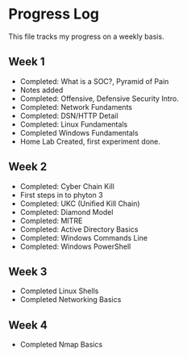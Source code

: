 # Progress Log

This file tracks my progress on a weekly basis.

## Week 1
- Completed: What is a SOC?, Pyramid of Pain
- Notes added
- Completed:  Offensive, Defensive Security Intro.
- Completed: Network Fundaments
- Completed: DSN/HTTP Detail
- Completed: Linux Fundamentals
- Completed Windows Fundamentals
- Home Lab Created, first experiment done.

## Week 2
- Completed: Cyber Chain Kill
- First steps in to phyton 3
- Completed: UKC (Unified Kill Chain)
- Completed: Diamond Model 
- Completed: MITRE 
- Completed: Active Directory Basics
- Completed: Windows Commands Line 
- Completed: Windows PowerShell

## Week 3
- Completed Linux Shells
- Completed Networking Basics

## Week 4
- Completed Nmap Basics 